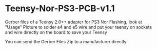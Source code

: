# Teensy-Nor-PS3-PCB-v1.1
Gerber files of a Teensy 2.0++ adapter for PS3 Nor Flashing, look at "Usage" Picture to solder e4 and e5 wire and put your teensy on sockets and wire directly on the board to save your Teensy 

You can send the Gerber Files Zip to a manufacturer directly
